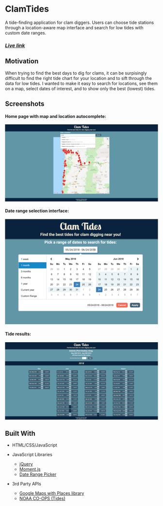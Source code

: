 # ClamTides

A tide-finding application for clam diggers. Users can choose tide stations through a location-aware map interface and search for low tides with custom date ranges.

### **_[Live link](https://fastlain.github.io/ClamTides/)_**

## Motivation

When trying to find the best days to dig for clams, it can be surpisingly difficult to find the right tide chart for your location and to sift through the data for low tides. I wanted to make it easy to search for locations, see them on a map, select dates of interest, and to show only the best (lowest) tides.

## Screenshots
#### Home page with map and location autocomplete:
![Map showing autocomplete search](screenshots/MapAutocomplete.PNG)

#### Date range selection interface:
![Date selection](screenshots/dateSelection.PNG)

#### Tide results:
![Tide Results](screenshots/results.PNG)

## Built With

* HTML/CSS/JavaScript

* JavaScript Libraries
    * [jQuery](http://jquery.com/)
    * [Moment.js](https://momentjs.com/)
    * [Date Range Picker](http://www.daterangepicker.com/)

* 3rd Party APIs
    * [Google Maps with Places library](https://developers.google.com/maps/documentation/javascript/tutorial)
    * [NOAA CO-OPS (Tides)](https://tidesandcurrents.noaa.gov/api/)